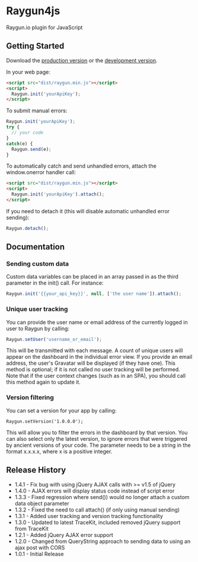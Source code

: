 # Raygun4js

Raygun.io plugin for JavaScript

## Getting Started
Download the [production version][min] or the [development version][max].

[min]: https://raw.github.com/MindscapeHQ/raygun4js/master/dist/raygun.min.js
[max]: https://raw.github.com/MindscapeHQ/raygun4js/master/dist/raygun.js

In your web page:

```html
<script src="dist/raygun.min.js"></script>
<script>
  Raygun.init('yourApiKey');
</script>
```

To submit manual errors:

```javascript
Raygun.init('yourApiKey');
try {
  // your code
}
catch(e) {
  Raygun.send(e);
}
```

To automatically catch and send unhandled errors, attach the window.onerror handler call:

```html
<script src="dist/raygun.min.js"></script>
<script>
  Raygun.init('yourApiKey').attach();
</script>
```

If you need to detach it (this will disable automatic unhandled error sending):

```javascript
Raygun.detach();
```

## Documentation

### Sending custom data

Custom data variables can be placed in an array passed in as the third parameter in the init() call. For instance:

```javascript
Raygun.init('{{your_api_key}}', null, ['the user name']).attach();
```

### Unique user tracking

You can provide the user name or email address of the currently logged in user to Raygun by calling:

```javascript
Raygun.setUser('username_or_email');
```

This will be transmitted with each message. A count of unique users will appear on the dashboard in the individual error view. If you provide an email address, the user's Gravatar will be displayed (if they have one). This method is optional; if it is not called no user tracking will be performed. Note that if the user context changes (such as in an SPA), you should call this method again to update it.

### Version filtering

You can set a version for your app by calling:

```
Raygun.setVersion('1.0.0.0');
```

This will allow you to filter the errors in the dashboard by that version. You can also select only the latest version, to ignore errors that were triggered by ancient versions of your code. The parameter needs to be a string in the format x.x.x.x, where x is a positive integer.

## Release History

- 1.4.1 - Fix bug with using jQuery AJAX calls with >= v1.5 of jQuery
- 1.4.0 - AJAX errors will display status code instead of script error
- 1.3.3 - Fixed regression where send()) would no longer attach a custom data object parameter
- 1.3.2 - Fixed the need to call attach() (if only using manual sending)
- 1.3.1 - Added user tracking and version tracking functionality
- 1.3.0 - Updated to latest TraceKit, included removed jQuery support from TraceKit
- 1.2.1 - Added jQuery AJAX error support
- 1.2.0 - Changed from QueryString approach to sending data to using an ajax post with CORS
- 1.0.1 - Initial Release
